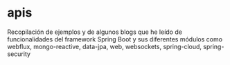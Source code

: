 # apis
Recopilación de ejemplos y de algunos blogs que he leído de funcionalidades del framework Spring Boot y 
sus diferentes módulos como webflux, mongo-reactive, data-jpa, web, websockets, spring-cloud, spring-security
